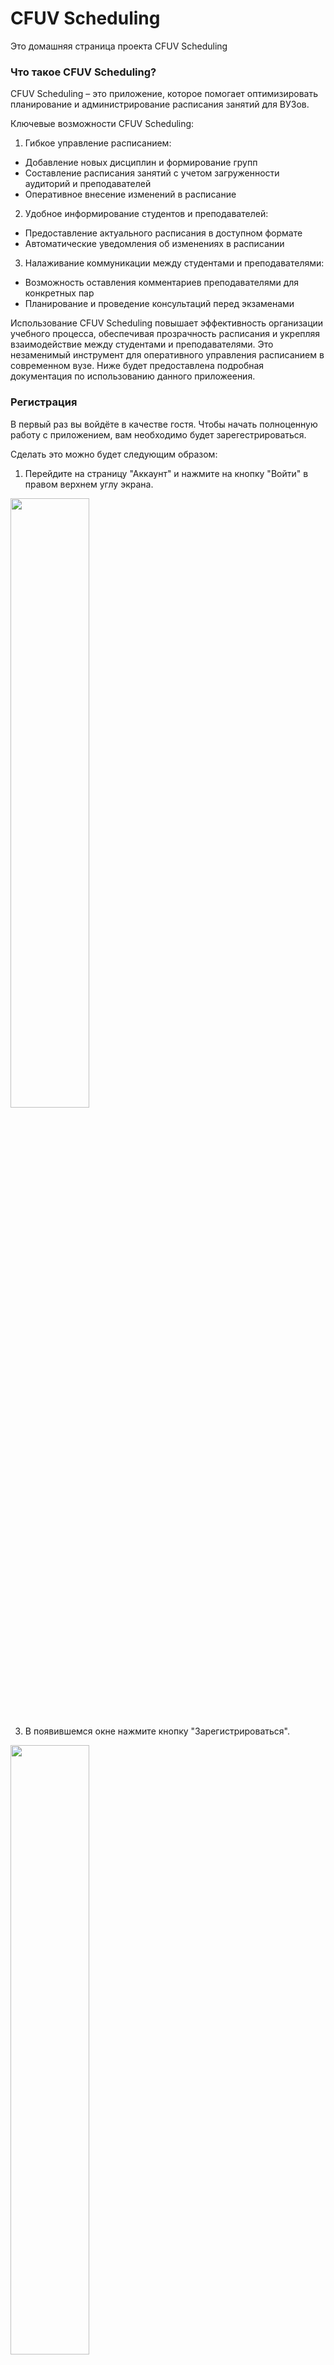 # CFUV Scheduling
Это домашняя страница проекта CFUV Scheduling

### Что такое CFUV Scheduling?
CFUV Scheduling – это приложение, которое помогает оптимизировать планирование и администрирование расписания занятий для ВУЗов.

Ключевые возможности CFUV Scheduling:

1. Гибкое управление расписанием:
  + Добавление новых дисциплин и формирование групп
  + Составление расписания занятий с учетом загруженности аудиторий и преподавателей
  + Оперативное внесение изменений в расписание 
2. Удобное информирование студентов и преподавателей:
  + Предоставление актуального расписания в доступном формате
  + Автоматические уведомления об изменениях в расписании
3. Налаживание коммуникации между студентами и преподавателями:
  + Возможность оставления комментариев преподавателями для конкретных пар
  + Планирование и проведение консультаций перед экзаменами

Использование CFUV Scheduling повышает эффективность организации учебного процесса, обеспечивая прозрачность расписания и укрепляя взаимодействие между студентами и преподавателями. Это незаменимый инструмент для оперативного управления расписанием в современном вузе. Ниже будет предоставлена подробная документация по использованию данного приложеения.

### Регистрация
В первый раз вы войдёте в качестве гостя. Чтобы начать полноценную работу с приложением, вам необходимо будет зарегестрироваться.

Сделать это можно будет следующим образом:
1. Перейдите на страницу "Аккаунт" и нажмите на кнопку "Войти" в правом верхнем углу экрана.
<img src="./img/IMG_20240612_234452.jpg" width=50% height=50% align="center">

3. В появившемся окне нажмите кнопку "Зарегистрироваться".
<img src="./img/IMG_20240612_234511.jpg" width=50% height=50% align="center">

4. В следующем окне укажите имя своего пользователя и пароль. Минимальная длина пароля - 8 символов.
<img src="./img/IMG_20240612_234601.jpg" width=50% height=50% align="center">

4. После этого вы увидете во вкладке "Аккаунт" имя своего пользователя и свою текущую роль. Сразу после регистрации в поле роли будет указано "Пользователь".

### Выход из аккаунта
Чтобы выйти из аккаунта, перейдите на вкладку "Аккаунт" и там нажмите кнопку "Выйти".
<img src="./img/IMG_20240612_234616.jpg" width=50% height=50% align="center">

### Авторизация
Для повторного входа в систему необходимо выполнить следующие дейтсвия:
1. Перейдите на вкладку "Аккаунт" и нажмите кнопку "Войти"
<img src="./img/IMG_20240612_234452.jpg" width=50% height=50% align="center">

3. Укажите логин и пароль вашего пользователя и нажмите кнопку "Войти"
<img src="./img/Screenshot_2024_06_12_23_47_47_707_ru_cfuv_cfuvscheduling_edit.jpg" width=50% height=50% align="center">

### Просмотр расписания
#### Выбор группы
Выбрать группу можно на вкладке "Расписания". Перейдя на вкладку, просто переместите флажок на нужную группу.
<img src="./img/IMG_20240612_234629.jpg" width=50% height=50% align="left">

#### Страница просмотра расписания
Список пар на текущий день показан на вкладке "Пары". Здесь вы можете просмотреть список пар на сегодня, прочитать комментарии к парам, оставленные преподавателями, а также увидеть какие преподаватели ведут пары.
<img src="./img/IMG_20240612_234644.jpg" width=50% height=50% align="center">

Чтобы увидеть более подробную информацию о паре, нажмите на нужную вам пару.
<img src="./img/IMG_20240612_234700.jpg" width=50% height=50% align="center">

#### Переключение даты
Чтобы просмотреть расписание на другой день, наклацайте стрелочками нужную дату. Стрелочка влево показывает дни до текущего, стрелочка вправо - дни после текущего.
<img src="./img/IMG_20240612_2349112.jpg" width=50% height=50% align="center">
<img src="./img/IMG_20240612_2349442.jpg" width=50% height=50% align="center">

#### Включение уведомлений и следующей паре
В CFUV Scheduling есть возмонжость напоминания о следующей паре. Чтобы включить напоминение, нужно на вкладке "Аккаунт" включить опцию "Уведомления".
<img src="./img/Screenshot-2024-06-13%20135243.png" width=50% height=50% align="center">

#### Дополнительный функционал преподавателя
Преподаватель дополнительно может добавлять и удалять консультации, а также писать комментарии к своим парам. Работать с чужими парами преподаватель не может.

#### Добавление комментария к своей паре
Если вы зашли в аккаунт с ролью "Преподаватель", то у вас появляется возможность оставлять комментарии к своим парам. Для этого нужно:
1. Нажать на свою пару, к которой вы хотите оставить комментарий, и нажать "Пометка"
<img src="./img/Screenshot_2024_06_12_23_52_11_402_ru_cfuv_cfuvscheduling_edit.jpg" width=50% height=50% align="center">

4. В появившемся поле ввести комментарий и подтвердить изменения кнопкой "Ок"
<img src="./img/Screenshot_2024_06_12_23_52_26_459_ru_cfuv_cfuvscheduling_edit.jpg" width=50% height=50% align="center">

#### Добавление и удаление консультации
Если вы зашли в аккаунт с ролью "Преподаватель", у вас также появится возможность добавлять консультации по своим предметам.
Чтобы добавить консультацию, необходимо:
1. Нажать на "+" в правом нижнем углу экрана.
<img src="./img/IMG_20240612_235650.jpg" width=50% height=50% align="center">

2. В появившемся окне заполнить название предмета, кабинет, дату и номер пары. Поле "Комментарий" не обязательное, его можно оставить пустым.
3. Нажать кнопку "Сохранить"
<img src="./img/Screenshot_2024_06_12_23_57_32_011_ru_cfuv_cfuvscheduling_edit.jpg" width=50% height=50% align="center">

Дату при заполнении данных о новой паре можно указать через календарь. Для этого нажмите на календарик в поре "Дата" и в появивишемся календаре выберите нужную дату.
<img src="./img/Screenshot_2024_06_12_23_57_46_055_ru_cfuv_cfuvscheduling_edit.jpg" width=50% height=50% align="center">

5. Чтобы удалить консультацию, достаточно развернуть подробную информацию о консультации и нажать на значок мусорной козрины.
<img src="./img/Screenshot_2024_06_12_23_53_09_161_ru_cfuv_cfuvscheduling_edit.jpg" width=50% height=50% align="center">

### Составление расписания администраторами
Администраторы в CFUV Scheduling занимаются составлением расписания. У них есть две возможности: добавять и удалять пары.

#### Добавление пары
Чтобы добавить пару, необходимо:
1. Нажать на "+" в правом нижнем углу экрана.
<img src="./img/IMG_20240612_235650.jpg" width=50% height=50% align="center">

3. В появившемся окне заполнить все обязательные поля. Поле "Комментарий" необязательно, его можно пропустить.
3. Нажать кнопку "Сохранить".
<img src="./img/Screenshot_2024_06_13_00_06_47_877_ru_cfuv_cfuvscheduling_edit.jpg" width=50% height=50% align="center">

Пара не добавится в расписание указанного дня, если пара с таким номером уже существует. Поэтому заранее проверяйте наличие пары нужным вам номером.

#### Удаление пары
В отличие от преподавателей, администраторы могут удалять любые пары. Для этого нужно показать более подробную информацию о паре и нажать на значок мусорной карзины. Мы можем увидеть это, развернув информацию о парах для всех предметов:
<img src="./img/Screenshot_2024_06_13_00_01_48_862_ru_cfuv_cfuvscheduling_edit.jpg" width=50% height=50% align="center">